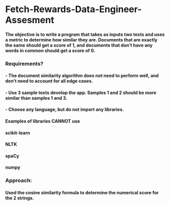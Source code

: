 # Fetch-Rewards-Data-Engineer-Assesment

#### The objective is to write a program that takes as inputs two texts and uses a metric to determine how similar they are. Documents that are exactly the same should get a score of 1, and documents that don’t have any words in common should get a score of 0. 

### Requirements?
#### - The document similarity algorithm does not need to perform well, and don’t need to account for all edge cases. 
#### - Use 3 sample texts develop the app. Samples 1 and 2 should be more similar than samples 1 and 3.
#### - Choose any language, but do not import any libraries.
#### Examples of libraries CANNOT use
#### scikit-learn
#### NLTK
#### spaCy
#### numpy

### Approach:
#### Used the cosine similarity formula to determine the numerical score for the 2 strings.


